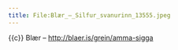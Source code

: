 ```yaml
---
title: File:Blær_–_Silfur_svanurinn_13555.jpeg
---
```


{{c}} Blær – http://blaer.is/grein/amma-sigga

